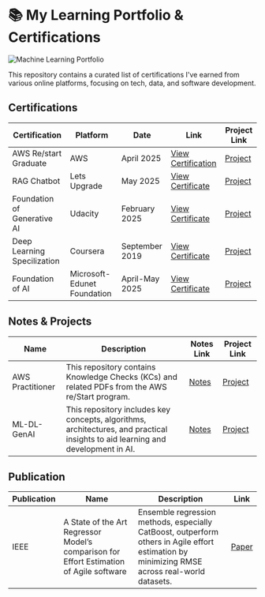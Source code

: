 # 📚 My Learning Portfolio & Certifications 

![Machine Learning Portfolio](https://github.com/user-attachments/assets/1a8b3b5b-63bf-4f31-8e55-b20266f0d374)



This repository contains a curated list of certifications I've earned from various online platforms, focusing on tech, data, and software development.

## Certifications

| Certification | Platform | Date | Link | Project Link |
|---------------|----------|------|------|------------|
| AWS Re/start Graduate | AWS | April 2025| [View Certification](https://www.credly.com/badges/e71deb75-bf4d-4704-b0a1-0ac215c38bb6/linked_in_profile) |  [Project](https://www.credly.com/badges/e71deb75-bf4d-4704-b0a1-0ac215c38bb6/linked_in_profile)
| RAG Chatbot | Lets Upgrade | May 2025 | [View Certificate](https://github.com/abhishek1397/learning-portfolio/blob/main/AI-ML/RAG%20Chatbot.md) | [Project](https://github.com/abhishek1397/PDF-RAG-Chatbot) |
| Foundation of Generative AI | Udacity | February 2025 | [View Certificate](https://www.udacity.com/certificate/e/d77ce664-b7bc-11ef-a296-7fee6a7d821a) | [Project](https://www.udacity.com/certificate/e/d77ce664-b7bc-11ef-a296-7fee6a7d821a)
| Deep Learning Specilization | Coursera | September 2019 | [View Certificate](https://www.coursera.org/account/accomplishments/specialization/TUV453MMM6TF) | [Project](https://www.coursera.org/account/accomplishments/specialization/TUV453MMM6TF)
| Foundation of AI | Microsoft-Edunet Foundation | April-May 2025 | [View Certificate](https://github.com/abhishek1397/learning-portfolio/blob/main/AI-ML/Fundamental%20of%20AI.md) | [Project](https://github.com/abhishek1397/Weekly-Forecast-Sale) |

## Notes & Projects

| Name | Description | Notes Link | Project Link |
|------|------------|-------|---------|
| AWS Practitioner | This repository contains Knowledge Checks (KCs) and related PDFs from the AWS re/Start program. | [Notes](https://github.com/abhishek1397/AWS-reStart) | [Project](https://github.com/abhishek1397/AWS-reStart) |
| ML-DL-GenAI | This repository includes key concepts, algorithms, architectures, and practical insights to aid learning and development in AI. | [Notes](https://github.com/abhishek1397/Machine-Learning) | [Project](https://github.com/abhishek1397/Machine-Learning) |

## Publication

| Publication | Name | Description | Link |
|------|-------------|--------------|-----|
| IEEE | A State of the Art Regressor Model’s comparison for Effort Estimation of Agile software  | Ensemble regression methods, especially CatBoost, outperform others in Agile effort estimation by minimizing RMSE across real-world datasets. | [Paper](https://ieeexplore.ieee.org/document/9445345) | 

